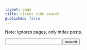 ```yaml
---
layout: page
title: Client side search
published: false
---
```

Note: Ignores pages, only index posts.  
<form action="/search" method="get">
  <!-- <label for="search-box">Search</label> -->
  <input type="text" id="search-box" name="query">
  <input type="submit" value="search">
</form>

<ul id="search-results"></ul>

<script>
  window.store = {
    {% for post in site.posts %}
      "{{ post.url | slugify }}": {
        "title": "{{ post.title | xml_escape }}",
        "content": {{ post.content | strip_html | strip_newlines | jsonify }},
        "url": "{{ post.url | xml_escape }}"
      }
      {% unless forloop.last %},{% endunless %}
    {% endfor %}

  };
</script>
<script src="/public/js/lunr.min.js"></script>
<script src="/public/js/search.js"></script>
